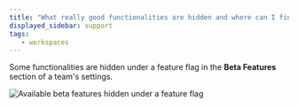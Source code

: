 ```yaml
---
title: "What really good functionalities are hidden and where can I find those?"
displayed_sidebar: support
tags:
   - workspaces
---
```

Some functionalities are hidden under a feature flag in the **Beta Features** section of a team's settings.

![Available beta features hidden under a feature flag](/images/technical_faq/beta_features.png)